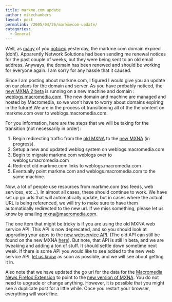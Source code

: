 ```yaml
---
title: markme.com update
author: mikechambers
layout: post
permalink: /2005/04/26/markmecom-update/
categories:
  - General
---
```



Well, as [many][1] of you [noticed][2] yesterday, the markme.com domain expired (doh!). Apparently Network Solutions had been sending me renewal notices for the past couple of weeks, but they were being sent to an old email address. Anyways, the domain has been renewed and should be working for everyone again. I am sorry for any hassle that it caused.  
<!--more-->

  
Since I am posting about markme.com, I figured I would give you an update on our plans for the domain and server. As you have probably noticed, the [new MXNA 2 beta][3] is running on a new machine and domain : [weblogs.macromedia.com][4]. The new domain and machine are managed and hosted by Macromedia, so we won&#8217;t have to worry about domains expiring in the future! We are in the process of transitioning all of the the content on markme.com over to weblogs.macromedia.com. 

For you information, here are the steps that we will be taking for the transition (not necessarily in order):

1. Begin redirecting traffic from the [old MXNA][5] to the [new MXNA][3] (in progress).  
2. Setup a new and updated weblog system on weblogs.macromedia.com  
3. Begin to migrate markme.com weblogs over to weblogs.macromedia.com  
4. Redirect old markme.com links to weblogs.macromedia.com  
5. Eventually point markme.com and weblogs.macromedia.com to the same machine.

Now, a lot of people use resources from markme.com (rss feeds, web services, etc...). In almost all cases, these should continue to work. We have set up go urls that will automatically update, but in cases where the actual URL is being referenced, we will try to make sure to have them automatically redirected to the new url. If we miss something, please let us know by emailing <mxna@macromedia.com>.

The one item that might be tricky is if you are using the old MXNA web service API. This API is now deprecated, and so you should look at upgrading your apps to the [new webservice API][6]. (The old API can still be found on the new MXNA [here][7]). But note, that API is still in beta, and we are tweaking and adding a ton of stuff. It should settle down sometime next week. If there is some API you would like to see added to the new web service API, [let us know][8] as soon as possible, and we will see about getting it in.

Also note that we have updated the go url for the data for the [Macromedia News Firefox Extension][9] to point to the [new version of MXNA][3]. You do not need to upgrade or change anything. However, it is possible that you might see a duplicate post for a little while. Once you restart your browser, everything will work fine.

 [1]: http://blog.andre-michelle.com/2005/macromedia-news-aggregator-gone/
 [2]: http://clearsoftware.net/client/index.cfm?mode=entry&entry=794E841B-E081-2BAC-69390947B5EC6987
 [3]: http://weblogs.macromedia.com/mxna/
 [4]: http://weblogs.macromedia.com/
 [5]: http://www.markme.com/mxna/
 [6]: http://weblogs.macromedia.com/mxna/Developers.cfm
 [7]: http://weblogs.macromedia.com/mxna/webservices/mxna.cfc?wsdl
 [8]: mailto:mxna@macromedia.com
 [9]: http://weblogs.macromedia.com/mxna/Downloads.cfm